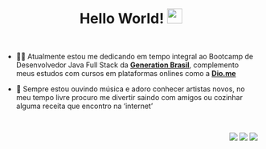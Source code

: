 <h1 align="center"> Hello World! <img src="https://img.icons8.com/color/00000/geography--v3.png" width="30px"></h1>

<br/>

- 👨‍💻 Atualmente estou me dedicando em tempo integral ao Bootcamp de Desenvolvedor Java Full Stack da **[Generation Brasil](https://www.linkedin.com/school/generationbrasil/)**, complemento meus estudos com cursos em plataformas onlines como a **[Dio.me](https://www.dio.me/)**


- 🙋 Sempre estou ouvindo música e adoro conhecer artistas novos, no meu tempo livre procuro me divertir saindo com amigos ou cozinhar alguma receita que encontro na ‘internet’

<br/>

<p align="right">
<a href = "mailto:robertwtavares@gmail.com"><img src="https://img.icons8.com/ios-filled/40/ffffff/apple-mail.png"/></a>
<a href = "https://www.linkedin.com/in/robertwtm/"><img src="https://img.icons8.com/ios-filled/40/ffffff/linkedin.png"/></a>
<a href = "https://www.instagram.com/robertwtm/"><img src="https://img.icons8.com/external-kiranshastry-solid-kiranshastry/40/ffffff/external-camera-photography-kiranshastry-solid-kiranshastry.png"/></a>



